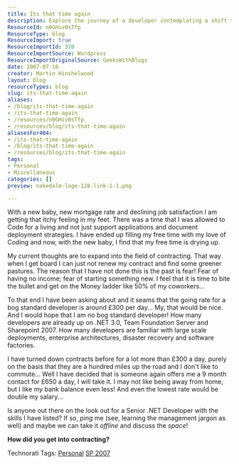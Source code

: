 ```yaml
---
title: Its that time again
description: Explore the journey of a developer contemplating a shift to contracting amidst life changes. Discover insights on career growth and overcoming fears.
ResourceId: n0GHiv0sTfp
ResourceType: blog
ResourceImport: true
ResourceImportId: 370
ResourceImportSource: Wordpress
ResourceImportOriginalSource: GeeksWithBlogs
date: 2007-07-16
creator: Martin Hinshelwood
layout: blog
resourceTypes: blog
slug: its-that-time-again
aliases:
- /blog/its-that-time-again
- /its-that-time-again
- /resources/n0GHiv0sTfp
- /resources/blog/its-that-time-again
aliasesFor404:
- /its-that-time-again
- /blog/its-that-time-again
- /resources/blog/its-that-time-again
tags:
- Personal
- Miscellaneous
categories: []
preview: nakedalm-logo-128-link-1-1.png

---
```

With a new baby, new mortgage rate and declining job satisfaction I am getting that itchy feeling in my feet. There was a time that I was allowed to Code for a living and not just support applications and document deployment strategies. I have ended up filling my free time with my love of Coding and now, with the new baby, I find that my free time is drying up.

My current thoughts are to expand into the field of contracting. That way when I get board I can just not renew my contract and find some greener pastures. The reason that I have not done this is the past is fear! Fear of having no income; fear of starting something new. I feel that it is time to bite the bullet and get on the Money ladder like 50% of my coworkers...

To that end I have been asking about and it seams that the going rate for a bog standard developer is around £300 per day... My, that would be nice. And I would hope that I am no bog standard developer! How many developers are already up on .NET 3.0, Team Foundation Server and Sharepoint 2007. How many developers are familiar with large scale deployments, enterprise architectures, disaster recovery and software factories.

I have turned down contracts before for a lot more than £300 a day, purely on the basis that they are a hundred miles up the road and I don't like to commute... Well I have decided that is someone again offers me a 9 month contact for £650 a day, I will take it. I may not like being away from home, but I like my bank balance even less! And even the lowest rate would be double my salary...

Is anyone out there on the look out for a Senior .NET Developer with the skills I have listed? If so, _ping_ me (see, learning the management jargon as well) and maybe we can take it _offline_ and discuss the _space_!

**How did you get into contracting?**

Technorati Tags: [Personal](http://technorati.com/tags/Personal) [SP 2007](http://technorati.com/tags/SP+2007)
